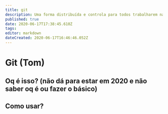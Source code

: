 ```yaml
---
title: git
description: Uma forma distribuída e controla para todos trabalharem nas mesmas coisas ao mesmo tempo
published: true
date: 2020-06-17T17:38:45.610Z
tags: 
editor: markdown
dateCreated: 2020-06-17T16:46:46.052Z
---
```


# Git (Tom)
## Oq é isso? (não dá para estar em 2020 e não saber oq é ou fazer o básico)
## Como usar?
